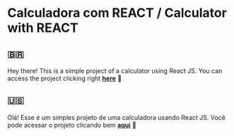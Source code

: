 # Calculadora com REACT / Calculator with REACT

## :brazil:
Hey there! This is a simple project of a calculator using React JS.
You can access the project clicking right [__here__](https://calculadora-com-react.vercel.app/) 🙂

## :us:
Olá! Esse é um simples projeto de uma calculadora usando React JS.
Você pode acessar o projeto clicando bem [__aqui__](https://calculadora-com-react.vercel.app/) 🙂
